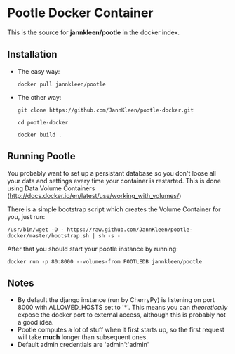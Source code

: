 Pootle Docker Container
=======================

This is the source for **jannkleen/pootle** in the docker index.

Installation
------------

- The easy way:

    ```
    docker pull jannkleen/pootle
    ```

- The other way:

    ```
    git clone https://github.com/JannKleen/pootle-docker.git

    cd pootle-docker

    docker build .
    ```


Running Pootle
--------------

You probably want to set up a persistant database so you don't loose all your data and settings every time your container is restarted. This is done using Data Volume Containers (http://docs.docker.io/en/latest/use/working_with_volumes/)

There is a simple bootstrap script which creates the Volume Container for you, just run:

```
/usr/bin/wget -O - https://raw.github.com/JannKleen/pootle-docker/master/bootstrap.sh | sh -s -
```

After that you should start your pootle instance by running:

```
docker run -p 80:8000 --volumes-from POOTLEDB jannkleen/pootle
```


Notes
-----

- By default the django instance (run by CherryPy) is listening on port 8000 with ALLOWED_HOSTS set to '\*'. This means you can *theoretically* expose the docker port to external access, although this is probably not a good idea.
- Pootle computes a lot of stuff when it first starts up, so the first request will take **much** longer than subsequent ones.
- Default admin credentials are 'admin':'admin'

